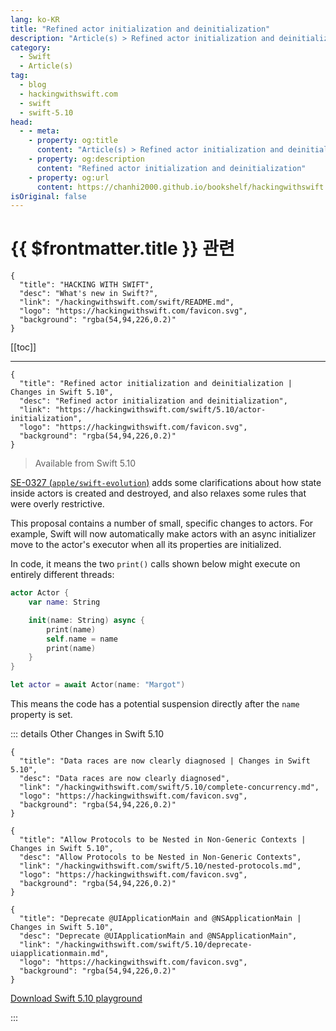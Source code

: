 ```yaml
---
lang: ko-KR
title: "Refined actor initialization and deinitialization"
description: "Article(s) > Refined actor initialization and deinitialization"
category:
  - Swift
  - Article(s)
tag: 
  - blog
  - hackingwithswift.com
  - swift
  - swift-5.10
head:
  - - meta:
    - property: og:title
      content: "Article(s) > Refined actor initialization and deinitialization"
    - property: og:description
      content: "Refined actor initialization and deinitialization"
    - property: og:url
      content: https://chanhi2000.github.io/bookshelf/hackingwithswift.com/swift/5.10/actor-initialization.html
isOriginal: false
---
```


# {{ $frontmatter.title }} 관련

```component VPCard
{
  "title": "HACKING WITH SWIFT",
  "desc": "What's new in Swift?",
  "link": "/hackingwithswift.com/swift/README.md",
  "logo": "https://hackingwithswift.com/favicon.svg",
  "background": "rgba(54,94,226,0.2)"
}
```

[[toc]]

---

```component VPCard
{
  "title": "Refined actor initialization and deinitialization | Changes in Swift 5.10",
  "desc": "Refined actor initialization and deinitialization",
  "link": "https://hackingwithswift.com/swift/5.10/actor-initialization", 
  "logo": "https://hackingwithswift.com/favicon.svg",
  "background": "rgba(54,94,226,0.2)"
}
```

> Available from Swift 5.10

[SE-0327 (<VPIcon icon="iconfont icon-github"/>`apple/swift-evolution`)](https://github.com/apple/swift-evolution/blob/main/proposals/0327-actor-initializers.md) adds some clarifications about how state inside actors is created and destroyed, and also relaxes some rules that were overly restrictive.

This proposal contains a number of small, specific changes to actors. For example, Swift will now automatically make actors with an async initializer move to the actor's executor when all its properties are initialized.

In code, it means the two `print()` calls shown below might execute on entirely different threads:

```swift
actor Actor {
    var name: String

    init(name: String) async {
        print(name)
        self.name = name
        print(name)
    }
}

let actor = await Actor(name: "Margot")
```

This means the code has a potential suspension directly after the `name` property is set.

::: details Other Changes in Swift 5.10

```component VPCard
{
  "title": "Data races are now clearly diagnosed | Changes in Swift 5.10",
  "desc": "Data races are now clearly diagnosed",
  "link": "/hackingwithswift.com/swift/5.10/complete-concurrency.md",
  "logo": "https://hackingwithswift.com/favicon.svg",
  "background": "rgba(54,94,226,0.2)"
}
```

```component VPCard
{
  "title": "Allow Protocols to be Nested in Non-Generic Contexts | Changes in Swift 5.10",
  "desc": "Allow Protocols to be Nested in Non-Generic Contexts",
  "link": "/hackingwithswift.com/swift/5.10/nested-protocols.md",
  "logo": "https://hackingwithswift.com/favicon.svg",
  "background": "rgba(54,94,226,0.2)"
}
```

```component VPCard
{
  "title": "Deprecate @UIApplicationMain and @NSApplicationMain | Changes in Swift 5.10",
  "desc": "Deprecate @UIApplicationMain and @NSApplicationMain",
  "link": "/hackingwithswift.com/swift/5.10/deprecate-uiapplicationmain.md",
  "logo": "https://hackingwithswift.com/favicon.svg",
  "background": "rgba(54,94,226,0.2)"
}
```
<!-- 
```component VPCard
{
  "title": "Refined actor initialization and deinitialization | Changes in Swift 5.10",
  "desc": "Refined actor initialization and deinitialization",
  "link": "/hackingwithswift.com/swift/5.10/actor-initialization.md",
  "logo": "https://hackingwithswift.com/favicon.svg",
  "background": "rgba(54,94,226,0.2)"
}
```
-->
[<VPIcon icon="fas fa-file-zipper"/>Download Swift 5.10 playground](https://hackingwithswift.com/files/playgrounds/swift/playground-5-9-to-5-10.playground.zip)

:::

